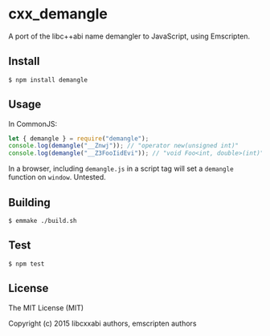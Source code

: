 # cxx_demangle

A port of the libc++abi name demangler to JavaScript, using Emscripten.

## Install

`$ npm install demangle`

## Usage

In CommonJS:

```javascript
let { demangle } = require("demangle");
console.log(demangle("__Znwj")); // "operator new(unsigned int)"
console.log(demangle("__Z3FooIidEvi")); // "void Foo<int, double>(int)"
```

In a browser, including `demangle.js` in a script tag will set a `demangle` function on `window`. Untested.

## Building

`$ emmake ./build.sh`

## Test

`$ npm test`

## License

The MIT License (MIT)

Copyright (c) 2015 libcxxabi authors, emscripten authors
